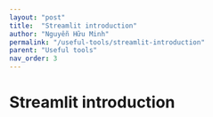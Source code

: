```yaml
---
layout: "post"
title:  "Streamlit introduction"
author: "Nguyễn Hữu Minh"
permalink: "/useful-tools/streamlit-introduction"
parent: "Useful tools"
nav_order: 3
---
```


# Streamlit introduction
